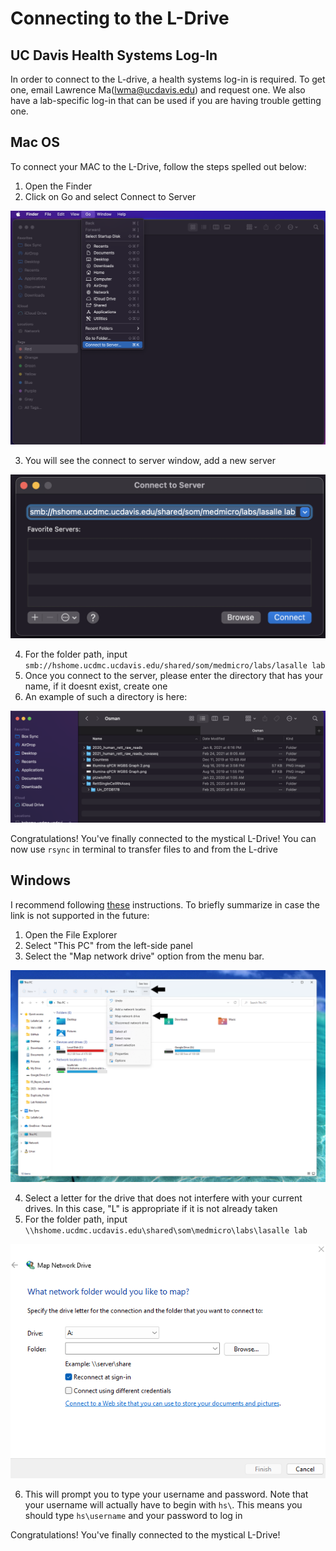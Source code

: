 # Connecting to the L-Drive

## UC Davis Health Systems Log-In

In order to connect to the L-drive, a health systems log-in is required. To get one, email Lawrence Ma(lwma@ucdavis.edu) and request one. We also have a lab-specific log-in that can be used if you are having trouble getting one.

## Mac OS
To connect your MAC to the L-Drive, follow the steps spelled out below:

1. Open the Finder
2. Click on Go and select Connect to Server

![github](https://github.com/vhaghani26/epigenerate/blob/main/L-Drive/Finder_Go.png)

3. You will see the connect to server window, add a new server

![github](https://github.com/vhaghani26/epigenerate/blob/main/L-Drive/Connect_to_server.png)

4. For the folder path, input `smb://hshome.ucdmc.ucdavis.edu/shared/som/medmicro/labs/lasalle lab`
6. Once you connect to the server, please enter the directory that has your name, if it doesnt exist, create one
7. An example of such a directory is here:

![github](https://github.com/vhaghani26/epigenerate/blob/main/L-Drive/Enter_(yourname)_directory.png)

Congratulations! You've finally connected to the mystical L-Drive! You can now use `rsync` in terminal to transfer files to and from the L-drive

## Windows

I recommend following [these](https://support.microsoft.com/en-gb/windows/map-a-network-drive-in-windows-29ce55d1-34e3-a7e2-4801-131475f9557d) instructions. To briefly summarize in case the link is not supported in the future:

1. Open the File Explorer
2. Select "This PC" from the left-side panel
3. Select the "Map network drive" option from the menu bar.

![github](https://github.com/vhaghani26/epigenerate/blob/main/L-Drive/find_map_network_drive.png)

4. Select a letter for the drive that does not interfere with your current drives. In this case, "L" is appropriate if it is not already taken
5. For the folder path, input `\\hshome.ucdmc.ucdavis.edu\shared\som\medmicro\labs\lasalle lab`

![github](https://github.com/vhaghani26/epigenerate/blob/main/L-Drive/map_network_drive.png)

6. This will prompt you to type your username and password. Note that your username will actually have to begin with `hs\`. This means you should type `hs\username` and your password to log in

Congratulations! You've finally connected to the mystical L-Drive!
